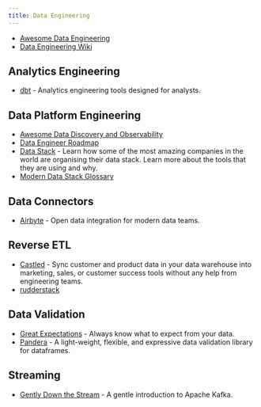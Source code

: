 ```yaml
---
title: Data Engineering
---
```


- [Awesome Data Engineering](https://awesomedataengineering.com)
- [Data Engineering Wiki](https://dataengineering.wiki)

## Analytics Engineering
- [dbt](https://www.getdbt.com) - Analytics engineering tools designed for analysts.

## Data Platform Engineering
- [Awesome Data Discovery and Observability](https://github.com/opendatadiscovery/awesome-data-catalogs)
- [Data Engineer Roadmap](https://github.com/datastacktv/data-engineer-roadmap)
- [Data Stack](https://www.moderndatastack.xyz/stacks) - Learn how some of the most amazing companies in the world are organising their data stack. Learn more about the tools that they are using and why.
- [Modern Data Stack Glossary](https://www.secoda.co/glossary)

## Data Connectors
- [Airbyte](https://airbyte.io) - Open data integration for modern data teams.

## Reverse ETL
- [Castled](https://www.castled.io/) - Sync customer and product data in your data warehouse into marketing, sales, or customer success tools without any help from engineering teams.
- [rudderstack](https://www.rudderstack.com/)

## Data Validation
- [Great Expectations](https://github.com/great-expectations/great_expectations) - Always know what to expect from your data.
- [Pandera](https://github.com/pandera-dev/pandera) - A light-weight, flexible, and expressive data validation library for dataframes.

## Streaming
- [Gently Down the Stream](http://www.gentlydownthe.stream/#/30) - A gentle introduction to Apache Kafka.
